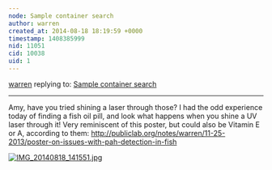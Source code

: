 ```yaml
---
node: Sample container search
author: warren
created_at: 2014-08-18 18:19:59 +0000
timestamp: 1408385999
nid: 11051
cid: 10038
uid: 1
---
```




[warren](../profile/warren) replying to: [Sample container search](../notes/warren/08-14-2014/sample-container-search)

----
Amy, have you tried shining a laser through those? I had the odd experience today of finding a fish oil pill, and look what happens when you shine a UV laser through it! Very reminiscent of this poster, but could also be Vitamin E or A, according to them: http://publiclab.org/notes/warren/11-25-2013/poster-on-issues-with-pah-detection-in-fish

[![IMG_20140818_141551.jpg](https://i.publiclab.org/system/images/photos/000/006/318/medium/IMG_20140818_141551.jpg)](https://i.publiclab.org/system/images/photos/000/006/318/original/IMG_20140818_141551.jpg)